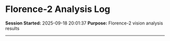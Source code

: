 # Florence-2 Analysis Log
**Session Started:** 2025-09-18 20:01:37
**Purpose:** Florence-2 vision analysis results

---

